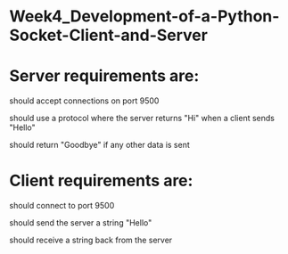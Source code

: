 # Week4_Development-of-a-Python-Socket-Client-and-Server

# Server requirements are:

   should accept connections on port 9500

   should use a protocol where the server returns "Hi" when a client sends "Hello"

   should return "Goodbye" if any other data is sent

 

# Client requirements are:

   should connect to port 9500 

   should send the server a string "Hello"

   should receive a string back from the server
